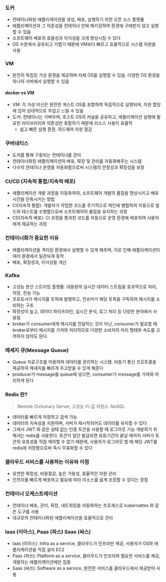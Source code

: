 ### 도커

- 컨테이너화된 애플리케이션을 생성, 배포, 실행하기 위한 오픈 소스 플랫폼
- 애플리케이션과 그 의존성을 컨테이너 안에 패키징하여 환경에 구애받지 않고 실행할 수 있음
- 소프트웨어 배포의 효율성과 이식성을 크게 향상시킬 수 있다
- OS 수준에서 공유되고 가볍기 때문에 VM보다 빠르고 효율적으로 시스템 자원을 사용

### VM

- 완전히 독립된 가상 환경을 제공하며 자체 OS를 실행할 수 있음. 다양한 OS 환경을 하나의 서버에서 실행할 수 있음

#### docker vs VM

- VM: 각 가상 머신은 완전한 게스트 OS를 포함하여 독립적으로 실행되며, 자원 할당에 있어 상대적으로 무겁고 느릴 수 있음
- 도커: 컨테이너는 가벼우며, 호스트 OS의 커널을 공유하고, 애플리케이션 실행에 필요한 라이브러리와 의존성만 포함하기 때문에 리소스 사용이 효율적
  - 쉽고 빠른 실행 환경, 하드웨어 자원 절감

### 쿠버네티스

- 도커를 통해 구동되는 컨테이너를 관리
- 컨테이너화된 애플리케이션의 배포, 확장 및 관리를 자동화해주는 시스템
- 다수의 컨테이너 운영을 자동화함으로써 시스템의 안정성과 확장성을 보장

### CI/CD (지속적 통합/지속적 배포)

- 애플리케이션 개발 과정을 자동화하여, 소프트웨어 개발의 품질을 향상시키고 배포 시간을 단축시키는 방법
- CI(지속적 통합): 개발자가 작업한 코드를 주기적으로 메인에 병합하여 자동으로 빌드와 테스트를 수행함으로써 소프트웨어의 품질을 유지하는 과정
- CD(지속적 배포): CI 과정을 통과한 코드를 자동으로 운영 환경에 배포하여 사용자에게 제공하는 과정

### 컨테이너화가 중요한 이유

- 애플리케이션을 격리된 환경에서 실행할 수 있게 해주며, 이로 인해 애플리케이션이 여러 환경에서 일관되게 동작
- 배포, 확장성과, 이식성을 개선

### Kafka

- 고성능 분산 스트리밍 플랫폼. 대용량의 실시간 데이터 스트림을 효과적으로 처리, 저장, 전송 가능
- 프로듀서가 메시지를 토픽에 발행하고, 컨슈머가 해당 토픽을 구독하여 메시지를 소비하는 구조
- 확장성이 높고, 데이터 파이프라인, 실시간 분석, 로그 처리 등 다양한 분야에서 사용됨
- broker가 consumer에게 메시지를 전달하는 것이 아닌, consumer가 필요할 때 broker로부터 메시지를 가져와 처리하므로 다양한 소비자의 처리 형태와 속도를 고려하지 않아도 된다.

### 메세지 큐(Message Queue)

- Queue 자료구조를 이용하여 데이터를 관리하는 시스템. 비동기 통신 프로토콜을 제공하여 메세지를 빠르게 주고받을 수 있게 해준다
- producer가 message를 queue에 넣으면, consumer가 message를 가져와 처리하게 된다

### Redis 란?

> Remote Dictionary Server, 고성능 키-값 저장소. NoSQL

- 데이터를 빠르게 저장하고 검색 가능
- 데이터의 지속성을 지원하며, 서버가 재시작되어도 데이터를 유지할 수 있다
- 그래서 JWT 와 같은 상태 없는 인증 토큰을 사용할 때 로그아웃 기능 개발하기 위해서는 redis를 사용한다. 토큰이 일단 발급되면 유효기간이 끝날 때까지 서버가 토큰의 유효성을 직접 제어할 수 없기 때문에, 사용자가 로그아웃 할 때 해당 JWT를 redis에 저장함으로써 즉시 무효화할 수 있다

### 클라우드 서비스를 사용하는 이유와 이점

- 유연한 확장성, 비용절감, 높은 가용성, 효율적인 자원 관리
- 인프라를 빠르게 배포하고 필요에 따라 리소스를 쉽게 조정할 수 있다는 장점

### 컨테이너 오케스트레이션

- 컨테이너 배포, 관리, 확장, 네트워킹을 자동화하는 프로세스로 kubernattes 와 같은 도구를 사용
- 대규모의 컨테이너화된 애플리케이션을 효율적으로 관리

### Iaas (이아스), Paas (파스) Saas (싸스)

- Iaas (이아스): Infra as a service, 클라우드가 인프라만 제공, 사용자가 OS와 애플리케이션을 직접 설치 EC2
- Paas (파쓰): Platform as a service, 클라우드가 인프라와 필요한 서비스를 제공, 개발자는 애플리케이션에만 집중
- Saas (싸쓰): Software as a service, 완전한 서비스를 클라우드에서 제공받아 사용
